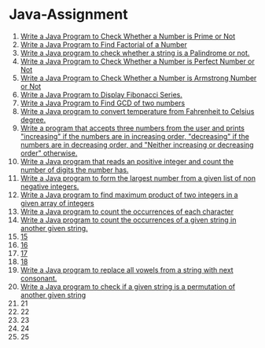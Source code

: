 # Java-Assignment

1. [Write a Java Program to Check Whether a Number is Prime or Not](https://github.com/Shubham-Choudhury/Java-Assignment/blob/main/Program%201.java)
2. [Write a Java Program to Find Factorial of a Number](https://github.com/Shubham-Choudhury/Java-Assignment/blob/main/Program%202.java)
3. [Write a Java program to check whether a string is a Palindrome or not.](https://github.com/Shubham-Choudhury/Java-Assignment/blob/main/Program%203.java)
4. [Write a Java Program to Check Whether a Number is Perfect Number or Not](https://github.com/Shubham-Choudhury/Java-Assignment/blob/main/Program%204.java)
5. [Write a Java Program to Check Whether a Number is Armstrong Number or Not](https://github.com/Shubham-Choudhury/Java-Assignment/blob/main/Program%205.java)
6. [Write a Java Program to Display Fibonacci Series.](https://github.com/Shubham-Choudhury/Java-Assignment/blob/main/Program%206.java)
7. [Write a Java Program to Find GCD of two numbers](https://github.com/Shubham-Choudhury/Java-Assignment/blob/main/Program%207.java)
8. [Write a Java program to convert temperature from Fahrenheit to Celsius degree.](https://github.com/Shubham-Choudhury/Java-Assignment/blob/main/Program%208.java)
9. [Write a program that accepts three numbers from the user and prints "increasing" if the numbers are in increasing order, "decreasing" if the numbers are in decreasing order, and "Neither increasing or decreasing order" otherwise.](https://github.com/Shubham-Choudhury/Java-Assignment/blob/main/Program%209.java)
10. [Write a Java program that reads an positive integer and count the number of digits the number has.](https://github.com/Shubham-Choudhury/Java-Assignment/blob/main/Program%2010.java)
11. [Write a Java program to form the largest number from a given list of non negative integers.](https://github.com/Shubham-Choudhury/Java-Assignment/blob/main/Program%2011.java)
12. [Write a Java program to find maximum product of two integers in a given array of integers](https://github.com/Shubham-Choudhury/Java-Assignment/blob/main/Program%2012.java)
13. [Write a Java program to count the occurrences of each character](https://github.com/Shubham-Choudhury/Java-Assignment/blob/main/Program%2013.java)
14. [Write a Java program to count the occurrences of a given string in another given string.](https://github.com/Shubham-Choudhury/Java-Assignment/blob/main/Program%2014.java)
15. [15](https://github.com/Shubham-Choudhury/Java-Assignment/blob/main/Program%2015.java)
16. [16](https://github.com/Shubham-Choudhury/Java-Assignment/blob/main/Program%2016.java)
17. [17](https://github.com/Shubham-Choudhury/Java-Assignment/blob/main/Program%2017.java)
18. [18](https://github.com/Shubham-Choudhury/Java-Assignment/blob/main/Program%2018.java)
19. [Write a Java program to replace all vowels from a string with next consonant.](https://github.com/Shubham-Choudhury/Java-Assignment/blob/main/Program%2019.java)
20. [Write a Java program to check if a given string is a permutation of another given string](https://github.com/Shubham-Choudhury/Java-Assignment/blob/main/Program%2020.java)
21. 21
22. 22
23. 23
24. 24
25. 25

